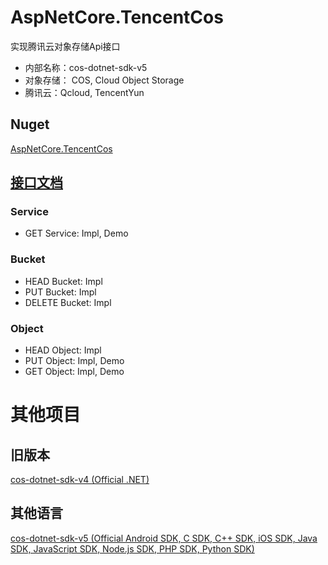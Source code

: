 # AspNetCore.TencentCos
实现腾讯云对象存储Api接口
* 内部名称：cos-dotnet-sdk-v5
* 对象存储： COS, Cloud Object Storage
* 腾讯云：Qcloud, TencentYun

## Nuget
[AspNetCore.TencentCos](https://www.nuget.org/packages/AspNetCore.TencentCos)

## [接口文档](https://cloud.tencent.com/document/product/436/10111)
### Service
* GET Service: Impl, Demo

### Bucket
* HEAD Bucket: Impl
* PUT Bucket: Impl
* DELETE Bucket: Impl

### Object
* HEAD Object: Impl
* PUT Object: Impl, Demo
* GET Object: Impl, Demo


# 其他项目
## 旧版本
[cos-dotnet-sdk-v4 (Official .NET)](https://github.com/tencentyun/cos-donet-sdk-v4)

## 其他语言
[cos-dotnet-sdk-v5 (Official Android SDK, C SDK, C++ SDK, iOS SDK, Java SDK, JavaScript SDK, Node.js SDK, PHP SDK, Python SDK)](https://github.com/tencentyun?utf8=%E2%9C%93&q=cos+v5&type=&language=)



